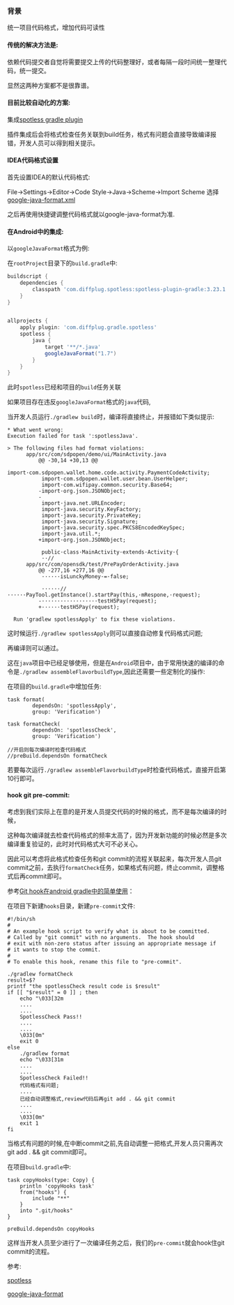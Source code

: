 ### 背景

统一项目代码格式，增加代码可读性

#### 传统的解决方法是:

依赖代码提交者自觉将需要提交上传的代码整理好，或者每隔一段时间统一整理代码，统一提交。

显然这两种方案都不是很靠谱。



#### 目前比较自动化的方案:

集成[spotless gradle plugin](https://github.com/diffplug/spotless/tree/master/plugin-gradle)

插件集成后会将格式检查任务关联到build任务，格式有问题会直接导致编译报错，开发人员可以得到相关提示。



#### IDEA代码格式设置

首先设置IDEA的默认代码格式:

File→Settings→Editor→Code Style→Java→Scheme→Import Scheme 选择 [google-java-format.xml](https://raw.githubusercontent.com/google/styleguide/gh-pages/intellij-java-google-style.xml)

之后再使用快捷键调整代码格式就以google-java-format为准.



#### 在Android中的集成:

以`googleJavaFormat`格式为例:

在`rootProject`目录下的`build.gradle`中:

```groovy
buildscript {
	dependencies {
    	classpath 'com.diffplug.spotless:spotless-plugin-gradle:3.23.1'
	}
}	


allprojects {
    apply plugin: 'com.diffplug.gradle.spotless'
    spotless {
        java {
            target '**/*.java'
            googleJavaFormat("1.7")
        }
    }
}
```



此时`spotless`已经和项目的`build`任务关联

如果项目存在违反`googleJavaFormat`格式的`java`代码,

当开发人员运行`./gradlew build`时，编译将直接终止，并报错如下类似提示:

```
* What went wrong:
Execution failed for task ':spotlessJava'.

> The following files had format violations:
      app/src/com/sdpopen/demo/ui/MainActivity.java
          @@ -30,14 +30,13 @@
           import·com.sdpopen.wallet.home.code.activity.PaymentCodeActivity;
           import·com.sdpopen.wallet.user.bean.UserHelper;
           import·com.wifipay.common.security.Base64;
          -import·org.json.JSONObject;
          -
           import·java.net.URLEncoder;
           import·java.security.KeyFactory;
           import·java.security.PrivateKey;
           import·java.security.Signature;
           import·java.security.spec.PKCS8EncodedKeySpec;
           import·java.util.*;
          +import·org.json.JSONObject;
           
           public·class·MainActivity·extends·Activity·{
           ··//
      app/src/com/opensdk/test/PrePayOrderActivity.java
          @@ -277,16 +277,16 @@
           ······isLunckyMoney·=·false;
           
           ······//······PayTool.getInstance().startPay(this,·mRespone,·request);
          -··················testH5Pay(request);
          +······testH5Pay(request);

  Run 'gradlew spotlessApply' to fix these violations.
```



这时候运行`./gradlew spotlessApply`则可以直接自动修复代码格式问题;

再编译则可以通过。



这在`java`项目中已经足够使用，但是在`Android`项目中，由于常用快速的编译的命令是`./gradlew assembleFlavorbuildType`,因此还需要一些定制化的操作:

在项目的`build.gradle`中增加任务:

```
task format(
        dependsOn: 'spotlessApply',
        group: 'Verification')

task formatCheck(
        dependsOn: 'spotlessCheck',
        group: 'Verification')

//开启则每次编译时检查代码格式
//preBuild.dependsOn formatCheck
```

若要每次运行`./gradlew assembleFlavorbuildType`时检查代码格式，直接开启第10行即可。



#### hook git pre-commit:

考虑到我们实际上在意的是开发人员提交代码的时候的格式，而不是每次编译的时候，

这种每次编译就去检查代码格式的频率太高了，因为开发新功能的时候必然是多次编译重复验证的，此时对代码格式大可不必关心。



因此可以考虑将此格式检查任务和git commit的流程关联起来，每次开发人员git commit之前，去执行`formatCheck`任务，如果格式有问题，终止commit，调整格式后再commit即可。

参考[Git hook在android gradle中的简单使用](https://tanghuaizhe.github.io/2019/07/06/Git-hook%E5%9C%A8Android-gradle%E4%B8%AD%E7%9A%84%E7%AE%80%E5%8D%95%E4%BD%BF%E7%94%A8.html)：

在项目下新建`hooks`目录，新建`pre-commit`文件:

```shell
#!/bin/sh
#
# An example hook script to verify what is about to be committed.
# Called by "git commit" with no arguments.  The hook should
# exit with non-zero status after issuing an appropriate message if
# it wants to stop the commit.
#
# To enable this hook, rename this file to "pre-commit".

./gradlew formatCheck
result=$?
printf "the spotlessCheck result code is $result"
if [[ "$result" = 0 ]] ; then
    echo "\033[32m
    ....
    ....
    SpotlessCheck Pass!!
    ....
    ....
    \033[0m"
    exit 0
else
    ./gradlew format
    echo "\033[31m
    ....
    ....
    SpotlessCheck Failed!!
    代码格式有问题;
    ....
    已经自动调整格式,review代码后再git add . && git commit
    ....
    ....
    \033[0m"
    exit 1
fi
```

当格式有问题的时候,在中断commit之前,先自动调整一把格式,开发人员只需再次git add . &&  git commit即可。



在项目`build.gradle`中:

```grovvy
task copyHooks(type: Copy) {
    println 'copyHooks task'
    from("hooks") {
        include "**"
    }
    into ".git/hooks"
}

preBuild.dependsOn copyHooks
```

这样当开发人员至少进行了一次编译任务之后，我们的`pre-commit`就会hook住git commit的流程。





参考:

[spotless](https://github.com/diffplug/spotless)

[google-java-format](https://github.com/google/google-java-format)











